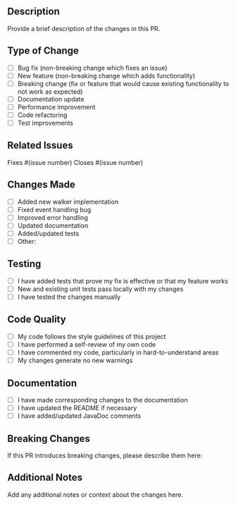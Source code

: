 ## Description
Provide a brief description of the changes in this PR.

## Type of Change
- [ ] Bug fix (non-breaking change which fixes an issue)
- [ ] New feature (non-breaking change which adds functionality)
- [ ] Breaking change (fix or feature that would cause existing functionality to not work as expected)
- [ ] Documentation update
- [ ] Performance improvement
- [ ] Code refactoring
- [ ] Test improvements

## Related Issues
Fixes #(issue number)
Closes #(issue number)

## Changes Made
- [ ] Added new walker implementation
- [ ] Fixed event handling bug
- [ ] Improved error handling
- [ ] Updated documentation
- [ ] Added/updated tests
- [ ] Other: 

## Testing
- [ ] I have added tests that prove my fix is effective or that my feature works
- [ ] New and existing unit tests pass locally with my changes
- [ ] I have tested the changes manually

## Code Quality
- [ ] My code follows the style guidelines of this project
- [ ] I have performed a self-review of my own code
- [ ] I have commented my code, particularly in hard-to-understand areas
- [ ] My changes generate no new warnings

## Documentation
- [ ] I have made corresponding changes to the documentation
- [ ] I have updated the README if necessary
- [ ] I have added/updated JavaDoc comments

## Breaking Changes
If this PR introduces breaking changes, please describe them here:

## Additional Notes
Add any additional notes or context about the changes here.